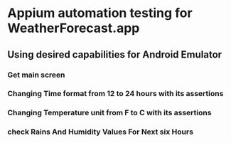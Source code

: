 # Appium automation testing for WeatherForecast.app

## Using desired capabilities for Android Emulator 

### Get main screen 
### Changing Time format from 12 to 24 hours with its assertions
### Changing Temperature unit from F to C with its assertions
### check Rains And Humidity Values For Next six Hours

